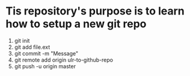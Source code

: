 <h1>
    Tis repository's purpose is to learn how to setup a new git repo
</h1>

<ol>
    <li>
        git init
    </li>
    <li>
        git add file.ext
    </li>
    <li>
        git commit -m "Message"
    </li>
    <li>
        git remote add origin ulr-to-github-repo
    </li>
    <li>
        git push -u origin master
    </li>
</ol>